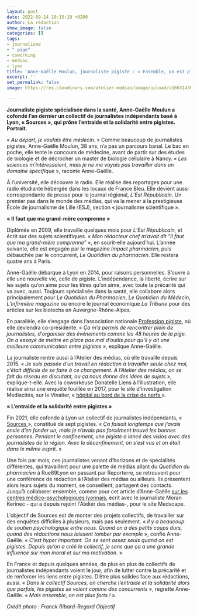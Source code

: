 ```yaml
---
layout: post
date: 2022-09-14 10:15:19 +0200
author: La rédaction
show_image: false
categories: []
tags:
- journalisme
- " pige"
- coworking
- médias
- lyon
title: 'Anne-Gaëlle Moulun, journaliste pigiste : « Ensemble, on est plus forts »'
excerpt: ''
set_permalink: false
image: https://res.cloudinary.com/atelier-medias/image/upload/v1663143636/blog/Anne-Ga%C3%ABlle_Moulun_Cr%C3%A9dit_Franck_Ribard-Regard_objectif_pw5vg7.jpg

---
```

**Journaliste pigiste spécialisée dans la santé, Anne-Gaëlle Moulun a cofondé l’an dernier un collectif de journalistes indépendants basé à Lyon, « Sources », qui prône l’entraide et la solidarité entre pigistes. Portrait.**

« _Au départ, je voulais être médecin._ » Comme beaucoup de journalistes pigistes, Anne-Gaëlle Moulun, 38 ans, n’a pas un parcours banal. Le bac en poche, elle tente le concours de médecine, avant de partir sur des études de biologie et de décrocher un master de biologie cellulaire à Nancy. « _Les sciences m’intéressaient, mais je ne me voyais pas travailler dans un domaine spécifique_ », raconte Anne-Gaëlle.

À l’université, elle découvre la radio. Elle réalise des reportages pour une radio étudiante hébergée dans les locaux de France Bleu. Elle devient aussi correspondante de presse pour le journal régional, _L’Est Républicain_. Un premier pas dans le monde des médias, qui va la mener à la prestigieuse École de journalisme de Lille (ESJ), section « journalisme scientifique ».

**« Il faut que ma grand-mère comprenne »**

Diplômée en 2009, elle travaille quelques mois pour _L’Est Républicain_, et écrit sur des sujets scientifiques. « _Mon rédacteur chef m’avait dit “il faut que ma grand-mère comprenne”_ », en sourit-elle aujourd’hui. L’année suivante, elle est engagée par le magazine _Impact pharmacien_, puis débauchée par le concurrent, _Le Quotidien du pharmacien_. Elle restera quatre ans à Paris.

Anne-Gaëlle débarque à Lyon en 2014, pour raisons personnelles. S’ouvre à elle une nouvelle vie, celle de pigiste. L’indépendance, la liberté, écrire sur les sujets qu’on aime pour les titres qu’on aime, avec toute la précarité qui va avec, aussi. Toujours spécialisée dans la santé, elle collabore alors principalement pour _Le Quotidien du Pharmacien_, _Le Quotidien du Médecin_, _L’Infirmière magazine_ ou encore le journal économique _La Tribune_ pour des articles sur les biotechs en Auvergne-Rhône-Alpes.

En parallèle, elle s’engage dans l’association nationale [Profession pigiste](https://pigiste.org/), où elle deviendra co-présidente. « _Ça m’a permis de rencontrer plein de journalistes, d’organiser des événements comme les 48 heures de la pige. On a essayé de mettre en place pas mal d’outils pour qu’il y ait une meilleure communication_ _entre pigistes_ », explique Anne-Gaëlle.

La journaliste rentre aussi à l’Atelier des médias, où elle travaille depuis 2015. « _Je suis passée d’un travail en rédaction à travailler seule chez moi, c’était difficile de se faire à ce changement. À l’Atelier des médias, on se fait du réseau en discutant, ou ça nous donne des idées de sujets_ », explique-t-elle. Avec la coworkeuse Donatelle Liens à l’illustration, elle réalise ainsi une enquête fouillée en 2017, pour le site d’investigation Mediacités, sur le Vinatier, « [hôpital au bord de la crise de nerfs ](https://www.mediacites.fr/enquete/lyon/2017/06/26/le-vinatier-hopital-au-bord-de-la-crise-de-nerfs/)».

**« L’entraide et la solidarité entre pigistes »**

Fin 2021, elle cofonde à Lyon un collectif de journalistes indépendants, « [Sources ](https://t.co/zHcZpu353b)», constitué de sept pigistes. « _Ça faisait longtemps que j’avais envie d’en fonder un, mais je n’avais pas forcément trouvé les bonnes personnes. Pendant le confinement, une pigiste a lancé des visios avec des journalistes de la région. Avec le déconfinement, on s’est vus et on était dans le même esprit._ »

Une fois par mois, ces journalistes venant d’horizons et de spécialités différentes, qui travaillent pour une palette de médias allant du _Quotidien du pharmacien_ à Rue89Lyon en passant par Reporterre, se retrouvent pour une conférence de rédaction à l’Atelier des médias ou ailleurs. Ils présentent alors leurs sujets du moment, se conseillent, partagent des contacts. Jusqu’à collaborer ensemble, comme pour cet article d’Anne-Gaëlle [sur les centres médico-psychologiques lyonnais](https://francais.medscape.com/voirarticle/3607613), écrit avec le journaliste Moran Kerinec - qui a depuis rejoint l'Atelier des médias-, pour le site Medscape.

L’objectif de Sources est de monter des projets collectifs, de travailler sur des enquêtes difficiles à plusieurs, mais pas seulement. « _Il y a beaucoup de soutien psychologique entre nous. Quand on a des petits coups durs, quand des rédactions nous laissent tomber par exemple_ », confie Anne-Gaëlle. « _C’est hyper important. On se sent assez seuls quand on est pigistes. Depuis qu’on a créé le collectif, je sens que ça a une grande influence sur mon moral et sur ma motivation._ »

En France et depuis quelques années, de plus en plus de collectifs de journalistes indépendants voient le jour, afin de lutter contre la précarité et de renforcer les liens entre pigistes. D’être plus solides face aux rédactions, aussi. « _Dans le collectif Sources, on cherche l’entraide et la solidarité alors que parfois, les pigistes se voient comme des concurrents_ », regrette Anne-Gaëlle. « _Mais ensemble, on est plus forts !_ ».

_Crédit photo : Franck Ribard-Regard Objectif_